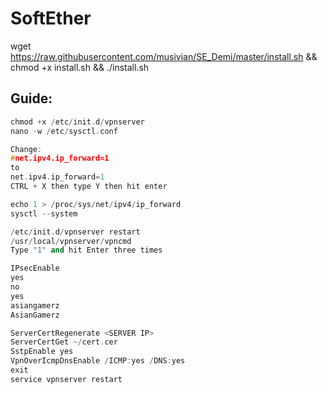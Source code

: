 # SoftEther

wget https://raw.githubusercontent.com/musivian/SE_Demi/master/install.sh && chmod +x install.sh && ./install.sh

## Guide:

```cpp
chmod +x /etc/init.d/vpnserver
nano -w /etc/sysctl.conf

Change:
#net.ipv4.ip_forward=1
to
net.ipv4.ip_forward=1
CTRL + X then type Y then hit enter

echo 1 > /proc/sys/net/ipv4/ip_forward
sysctl --system

/etc/init.d/vpnserver restart
/usr/local/vpnserver/vpncmd
Type "1" and hit Enter three times

IPsecEnable
yes
no
yes
asiangamerz
AsianGamerz

ServerCertRegenerate <SERVER IP>
ServerCertGet ~/cert.cer
SstpEnable yes
VpnOverIcmpDnsEnable /ICMP:yes /DNS:yes
exit
service vpnserver restart
```
